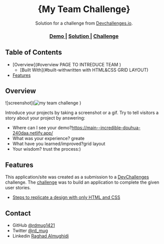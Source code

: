 <!-- Please update value in the {}  -->

<h1 align="center">{My Team Challenge}</h1>

<div align="center">
   Solution for a challenge from  <a href="http://devchallenges.io" target="_blank">Devchallenges.io</a>.
</div>

<div align="center">
  <h3>
    <a href="https://main--incredible-douhua-240daa.netlify.app/">
      Demo
    </a>
    <span> | </span>
    <a href="https://main--incredible-douhua-240daa.netlify.app/">
      Solution
    </a>
    <span> | </span>
    <a href="https://devchallenges.io/challenges/hhmesazsqgKXrTkYkt0U">
      Challenge
    </a>
  </h3>
</div>

<!-- TABLE OF CONTENTS -->

## Table of Contents

- [Overview](#overview PAGE TO INTREDUCE TEAM )
  - [Built With](#built-withwritten with HTML&CSS GRID LAYOUT)
- [Features](#Grid)



<!-- OVERVIEW -->

## Overview

![screenshot](![my team challenge](https://user-images.githubusercontent.com/52867161/174048443-4169f6d4-3b13-4106-82cc-cf800cea2f15.png)
)

Introduce your projects by taking a screenshot or a gif. Try to tell visitors a story about your project by answering:

- Where can I see your demo?https://main--incredible-douhua-240daa.netlify.app/
- What was your experience? greate 
- What have you learned/improved?grid layout
- Your wisdom? trust the process:)






## Features

<!-- List the features of your application or follow the template. Don't share the figma file here :) -->

This application/site was created as a submission to a [DevChallenges](https://devchallenges.io/challenges) challenge. The [challenge](https://devchallenges.io/challenges/hhmesazsqgKXrTkYkt0U) was to build an application to complete the given user stories.




- [Steps to replicate a design with only HTML and CSS](https://devchallenges-blogs.web.app/how-to-replicate-design/)



## Contact


- GitHub [@rdmug1421](https://github.com/rdmug1421)
- Twitter [@rd_mug](https://twitter.com/Rd_mug)
- Linkedin [Raghad Almughidi](https://www.linkedin.com/in/raghad-almughidi/)
